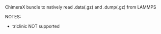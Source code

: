 ChimeraX bundle to natively read .data(.gz) and .dump(.gz) from LAMMPS

NOTES:
- triclinic NOT supported
